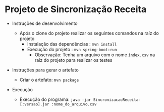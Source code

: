 # Projeto de Sincronização Receita


- Instruções de desenvolvimento
  - Após o clone do projeto realizar os seguintes comandos na raíz do projeto
    - Instalação das dependências : ```mvn install```
    - Execução do projeto : ```mvn spring-boot:run```
      - Observação: Tenha um arquivo com o nome ```index.csv``` na raíz do projeto para realizar os testes

- Instruções para gerar o artefato
  - Criar o artefato: ```mvn package```

- Execução
  - Execução do programa: ```java -jar SincronizacaoReceita-[:versao].jar :nome_do_arquivo.csv```


